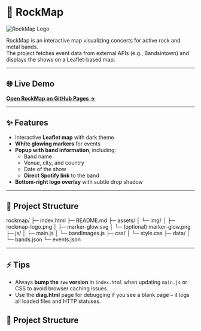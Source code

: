 # 🎸 RockMap

![RockMap Logo](https://raw.githubusercontent.com/randomizer/rockmap/assets/img/rockmap-logo.png)

RockMap is an interactive map visualizing concerts for active rock and metal bands.  
The project fetches event data from external APIs (e.g., Bandsintown) and displays the shows on a Leaflet-based map.

---

## 🌐 Live Demo

[**Open RockMap on GitHub Pages →**](https://randomizer.github.io/rockmap/)

---

## ✨ Features

- Interactive **Leaflet map** with dark theme  
- **White glowing markers** for events  
- **Popup with band information**, including:
  - Band name
  - Venue, city, and country
  - Date of the show
  - **Direct Spotify link** to the band  
- **Bottom-right logo overlay** with subtle drop shadow

---
## 📂 Project Structure

rockmap/
├─ index.html
├─ README.md
├─ assets/
│ └─ img/
│ ├─ rockmap-logo.png
│ ├─ marker-glow.svg
│ └─ (optional) marker-glow.png
├─ js/
│ ├─ main.js
│ └─ bandImages.js
├─ css/
│ └─ style.css
├─ data/
│ └─ bands.json
└─ events.json


----

## ⚡ Tips

- Always **bump the `?v=` version** in `index.html` when updating `main.js` or CSS to avoid browser caching issues.  
- Use the **diag.html** page for debugging if you see a blank page – it logs all loaded files and HTTP statuses.

## 📂 Project Structure

